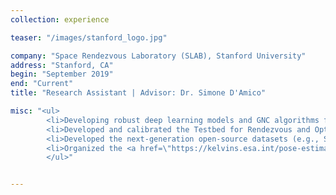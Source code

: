```yaml
---
collection: experience

teaser: "/images/stanford_logo.jpg"

company: "Space Rendezvous Laboratory (SLAB), Stanford University"
address: "Stanford, CA"
begin: "September 2019"
end: "Current"
title: "Research Assistant | Advisor: Dr. Simone D'Amico"

misc: "<ul>
        <li>Developing robust deep learning models and GNC algorithms for vision-based rendezvous with known and unknown targets in space</li>
        <li>Developed and calibrated the Testbed for Rendezvous and Optical Navigation (TRON) facility at SLAB that is capable of physically simulating spacecraft proximity operations with a mockup satellite mdodel under high-fidelity spaceborne illumination settings and estimating high-accuracy pose labels</li>
        <li>Developed the next-generation open-source datasets (e.g., SPEED+, SHIRT) using TRON to train and validate spaceborne vision-based deep learning and GNC algorithms with emphasis on robustness across domain gap</li>
        <li>Organized the <a href=\"https://kelvins.esa.int/pose-estimation-2021/\" target=\"_blank\">second international Satellite Pose Estimation Competition (SPEC2021)</a> in collaboration with the European Space Agency</li>
        </ul>"


---
```

